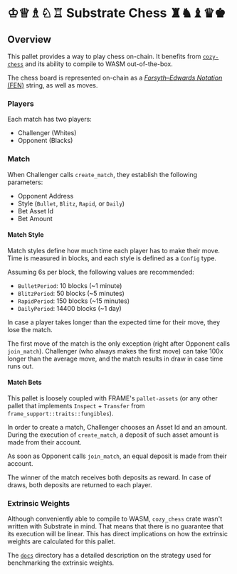 # ♔♕♗♘♖ Substrate Chess ♜♞♝♛♚

## Overview

This pallet provides a way to play chess on-chain. It benefits from [`cozy-chess`](https://crates.io/crates/cozy-chess) and its ability to compile to WASM out-of-the-box.

The chess board is represented on-chain as a [*Forsyth–Edwards Notation* (FEN)](https://en.wikipedia.org/wiki/Forsyth%E2%80%93Edwards_Notation) string, as well as moves.

### Players

Each match has two players:
- Challenger (Whites)
- Opponent (Blacks)

### Match

When Challenger calls `create_match`, they establish the following parameters:
- Opponent Address
- Style (`Bullet`, `Blitz`, `Rapid`, or `Daily`)
- Bet Asset Id
- Bet Amount

#### Match Style

Match styles define how much time each player has to make their move. Time is measured in blocks, and each style is defined as a `Config` type.

Assuming 6s per block, the following values are recommended:
- `BulletPeriod`: 10 blocks (~1 minute)
- `BlitzPeriod`: 50 blocks (~5 minutes)
- `RapidPeriod`: 150 blocks (~15 minutes)
- `DailyPeriod`: 14400 blocks (~1 day)

In case a player takes longer than the expected time for their move, they lose the match.

The first move of the match is the only exception (right after Opponent calls `join_match`). Challenger (who always makes the first move) can take 100x longer than the average move, and the match results in draw in case time runs out.

#### Match Bets

This pallet is loosely coupled with FRAME's `pallet-assets` (or any other pallet that implements `Inspect` + `Transfer` from `frame_support::traits::fungibles`).

In order to create a match, Challenger chooses an Asset Id and an amount. During the execution of `create_match`, a deposit of such asset amount is made from their account.

As soon as Opponent calls `join_match`, an equal deposit is made from their account.

The winner of the match receives both deposits as reward. In case of draws, both deposits are returned to each player.

### Extrinsic Weights

Although conveniently able to compile to WASM, `cozy_chess` crate wasn't written with Substrate in mind. That means that there is no guarantee that its execution will be linear. This has direct implications on how the extrinsic weights are calculated for this pallet.

The [`docs`](docs/) directory has a detailed description on the strategy used for benchmarking the extrinsic weights.